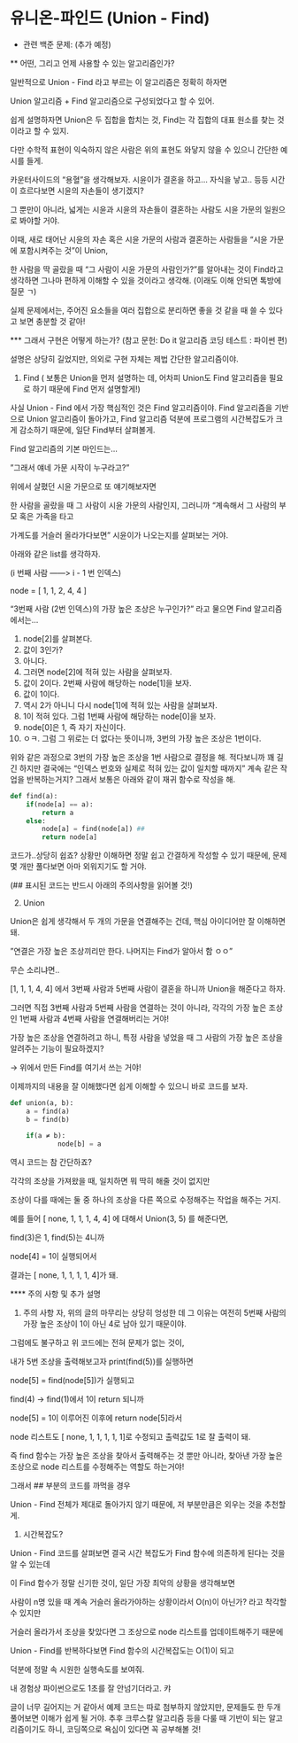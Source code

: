 # 유니온-파인드 (Union - Find)

- 관련 백준 문제: (추가 예정)

** 어떤, 그리고 언제 사용할 수 있는 알고리즘인가? 

 일반적으로 Union - Find 라고 부르는 이 알고리즘은 정확히 하자면 

Union 알고리즘 + Find 알고리즘으로 구성되었다고 할 수 있어. 

 쉽게 설명하자면 Union은 두 집합을 합치는 것, Find는 각 집합의 대표 원소를 찾는 것이라고 할 수 있지. 

 다만 수학적 표현이 익숙하지 않은 사람은 위의 표현도 와닿지 않을 수 있으니 간단한 예시를 들게. 

 카운터사이드의 “용혈”을 생각해보자. 
시윤이가 결혼을 하고… 자식을 낳고.. 등등 시간이 흐르다보면 시윤의 자손들이 생기겠지? 

 그 뿐만이 아니라, 넓게는 시윤과 시윤의 자손들이 결혼하는 사람도 시윤 가문의 일원으로 봐야할 거야. 

 이때, 새로 태어난 시윤의 자손 혹은 시윤 가문의 사람과 결혼하는 사람들을 “시윤 가문에 포함시켜주는 것”이 Union, 

 한 사람을 딱 골랐을 때 “그 사람이 시윤 가문의 사람인가?”를 알아내는 것이 Find라고 생각하면 그나마 편하게 이해할 수 있을 것이라고 생각해. 
 (이래도 이해 안되면 톡방에 질문 ㄱ) 

 실제 문제에서는, 주어진 요소들을 여러 집합으로 분리하면 좋을 것 같을 때 쓸 수 있다고 보면 충분할 것 같아! 

 *** 그래서 구현은 어떻게 하는가? 
(참고 문헌: Do it 알고리즘 코딩 테스트 : 파이썬 편) 

 설명은 상당히 길었지만, 의외로 구현 자체는 제법 간단한 알고리즘이야.  

 1. Find 
( 보통은 Union을 먼저 설명하는 데, 어차피 Union도 Find 알고리즘을 필요로 하기 때문에 Find 먼저 설명할게!) 

 사실 Union - Find 에서 가장 핵심적인 것은 Find 알고리즘이야. 
 Find 알고리즘을 기반으로 Union 알고리즘이 돌아가고, Find 알고리즘 덕분에 프로그램의 시간복잡도가 크게 감소하기 때문에, 일단 Find부터 살펴볼게. 

 Find 알고리즘의 기본 마인드는…

”그래서 얘네 가문 시작이 누구라고?” 

 위에서 살폈던 시윤 가문으로 또 얘기해보자면

 한 사람을 골랐을 때 그 사람이 시윤 가문의 사람인지, 그러니까 “계속해서 그 사람의 부모 혹은 가족을 타고 

 가계도를 거슬러 올라가다보면” 시윤이가 나오는지를 살펴보는 거야. 

아래와 같은 list를 생각하자. 

(i 번째 사람 ——> i - 1 번 인덱스) 

node = [ 1, 1, 2, 4, 4 ] 

 “3번째 사람 (2번 인덱스)의 가장 높은 조상은 누구인가?” 라고 물으면 Find 알고리즘에서는…

1.  node[2]를 살펴본다. 
2. 값이 3인가? 
3. 아니다. 
4. 그러면 node[2]에 적혀 있는 사람을 살펴보자. 
5. 값이 2이다. 2번째 사람에 해당하는 node[1]을 보자.
6. 값이 1이다.  
7. 역시 2가 아니니 다시 node[1]에 적혀 있는 사람을 살펴보자.
8. 1이 적혀 있다. 그럼 1번째 사람에 해당하는 node[0]을 보자. 
9. node[0]은 1, 즉 자기 자신이다.
10. ㅇㅋ. 그럼 그 위로는 더 없다는 뜻이니까, 3번의 가장 높은 조상은 1번이다. 

 

 위와 같은 과정으로 3번의 가장 높은 조상을 1번 사람으로 결정을 해. 적다보니까 꽤 길긴 하지만 결국에는 “인덱스 번호와 실제로 적혀 있는 값이 일치할 때까지” 계속 같은 작업을 반복하는거지? 
 그래서 보통은 아래와 같이 재귀 함수로 작성을 해. 

```python
def find(a): 
    if(node[a] == a): 
        return a 
    else: 
        node[a] = find(node[a]) ##
        return node[a] 
```

 코드가..상당히 쉽죠? 
상황만 이해하면 정말 쉽고 간결하게 작성할 수 있기 때문에, 문제 몇 개만 풀다보면 아마 외워지기도 할 거야. 

(## 표시된 코드는 반드시 아래의 주의사항을 읽어볼 것!)

2. Union 

 Union은 쉽게 생각해서 두 개의 가문을 연결해주는 건데, 핵심 아이디어만 잘 이해하면 돼. 

”연결은 가장 높은 조상끼리만 한다. 나머지는 Find가 알아서 함 ㅇㅇ” 

 무슨 소리냐면..

[1, 1, 1, 4, 4] 에서 3번째 사람과 5번째 사람이 결혼을 하니까 Union을 해준다고 하자. 

 그러면 직접 3번째 사람과 5번째 사람을 연결하는 것이 아니라, 각각의 가장 높은 조상인 1번째 사람과 4번째 사람을 연결해버리는 거야! 

 가장 높은 조상을 연결하려고 하니, 특정 사람을 넣었을 때 그 사람의 가장 높은 조상을 알려주는 기능이 필요하겠지?  

 → 위에서 만든 Find를 여기서 쓰는 거야! 

 이제까지의 내용을 잘 이해했다면 쉽게 이해할 수 있으니 바로 코드를 보자. 

```python
def union(a, b): 
    a = find(a) 
    b = find(b) 

    if(a ≠ b):
			node[b] = a 
```

역시 코드는 참 간단하죠? 

 각각의 조상을 가져왔을 때, 일치하면 뭐 딱히 해줄 것이 없지만 

 조상이 다를 때에는 둘 중 하나의 조상을 다른 쪽으로 수정해주는 작업을 해주는 거지. 

 예를 들어 [ none, 1, 1, 1, 4, 4] 에 대해서 Union(3, 5) 를 해준다면, 

find(3)은 1, find(5)는 4니까 

node[4] = 1이 실행되어서 

결과는 [ none, 1, 1, 1, 1, 4]가 돼. 
 

**** 주의 사항 및 추가 설명 

1. 주의 사항
 자, 위의 글의 마무리는 상당히 엉성한 데 그 이유는 여전히 5번째 사람의 가장 높은 조상이 1이 아닌 4로 남아 있기 때문이야.  

 그럼에도 불구하고 위 코드에는 전혀 문제가 없는 것이, 

 내가 5번 조상을 출력해보고자 print(find(5))를 실행하면 

node[5] = find(node[5])가 실행되고

find(4) → find(1)에서 1이 return 되니까 

node[5] = 1이 이루어진 이후에 return node[5]라서 

node 리스트도 [ none, 1, 1, 1, 1, 1]로 수정되고 출력값도 1로 잘 출력이 돼.

 즉 find 함수는 가장 높은 조상을 찾아서 출력해주는 것 뿐만 아니라, 찾아낸 가장 높은 조상으로 node 리스트를 수정해주는 역할도 하는거야! 

그래서 ## 부분의 코드를 까먹을 경우 

Union - Find 전체가 제대로 돌아가지 않기 때문에, 저 부분만큼은 외우는 것을 추천할게. 

1. 시간복잡도? 

 Union - Find 코드를 살펴보면 결국 시간 복잡도가 Find 함수에 의존하게 된다는 것을 알 수 있는데

 이 Find 함수가 정말 신기한 것이, 일단 가장 최악의 상황을 생각해보면 

 사람이 n명 있을 때 계속 거슬러 올라가야하는 상황이라서 O(n)이 아닌가? 라고 착각할 수 있지만 

 거슬러 올라가서 조상을 찾았다면 그 조상으로 node 리스트를 업데이트해주기 때문에

 Union - Find를 반복하다보면 Find 함수의 시간복잡도는 O(1)이 되고 

덕분에 정말 속 시원한 실행속도를 보여줘. 

 내 경험상 파이썬으로도 1초를 잘 안넘기더라고. 캬 

 글이 너무 길어지는 거 같아서 예제 코드는 따로 첨부하지 않았지만, 문제들도 한 두개 풀어보면 이해가 쉽게 될 거야. 
 추후 크루스칼 알고리즘 등을 다룰 때 기반이 되는 알고리즘이기도 하니, 코딩쪽으로 욕심이 있다면 꼭 공부해볼 것!
